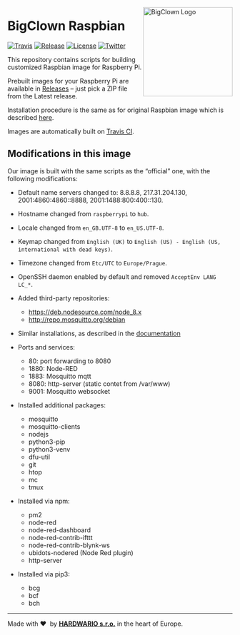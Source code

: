 <a href="https://www.bigclown.com/"><img src="https://bigclown.sirv.com/logo.png" width="200" alt="BigClown Logo" align="right"></a>

# BigClown Raspbian

[![Travis](https://img.shields.io/travis/bigclownlabs/bc-raspbian/master.svg)](https://travis-ci.org/bigclownlabs/bc-raspbian)
[![Release](https://img.shields.io/github/release/bigclownlabs/bc-raspbian.svg)](https://github.com/bigclownlabs/bc-raspbian/releases)
[![License](https://img.shields.io/github/license/bigclownlabs/bc-raspbian.svg)](https://github.com/bigclownlabs/bc-raspbian/blob/master/LICENSE)
[![Twitter](https://img.shields.io/twitter/follow/BigClownLabs.svg?style=social&label=Follow)](https://twitter.com/BigClownLabs)

This repository contains scripts for building customized Raspbian image for Raspberry Pi.

Prebuilt images for your Raspberry Pi are available in [Releases](https://github.com/bigclownlabs/bc-raspbian/releases) – just pick a ZIP file from the Latest release.

Installation procedure is the same as for original Raspbian image which is described [here](https://www.raspberrypi.org/documentation/installation/installing-images/).

Images are automatically built on [Travis CI](https://travis-ci.org/bigclownlabs/bc-raspbian).

## Modifications in this image

Our image is built with the same scripts as the “official” one, with the following modifications:

* Default name servers changed to: 8.8.8.8, 217.31.204.130, 2001:4860:4860::8888, 2001:1488:800:400::130.
* Hostname changed from `raspberrypi` to `hub`.
* Locale changed from `en_GB.UTF-8` to `en_US.UTF-8`.
* Keymap changed from `English (UK)` to `English (US) - English (US, international with dead keys)`.
* Timezone changed from `Etc/UTC` to `Europe/Prague`.
* OpenSSH daemon enabled by default and removed `AcceptEnv LANG LC_*`.
* Added third-party repositories:
    * https://deb.nodesource.com/node_8.x
    * http://repo.mosquitto.org/debian
* Similar installations, as described in the [documentation](https://doc.bigclown.com/tutorials/playground-setup/#playground-setup-on-ubuntu)
* Ports and services:
    * 80: port forwarding to 8080
    * 1880: Node-RED
	* 1883: Mosquitto mqtt
	* 8080: http-server (static contet from /var/www)
	* 9001: Mosquitto websocket

* Installed additional packages:
	* mosquitto
	* mosquitto-clients
	* nodejs
	* python3-pip
	* python3-venv
	* dfu-util
	* git
	* htop
	* mc
	* tmux

* Installed via npm:
	* pm2
    * node-red
	* node-red-dashboard
	* node-red-contrib-ifttt
	* node-red-contrib-blynk-ws
	* ubidots-nodered (Node Red plugin)
	* http-server

* Installed via pip3:
	* bcg
	* bcf
	* bch

---

Made with &#x2764;&nbsp; by [**HARDWARIO s.r.o.**](https://www.hardwario.com/) in the heart of Europe.
